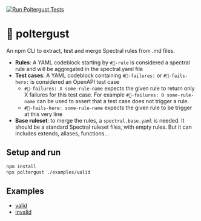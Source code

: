 [![Run Poltergust Tests](https://github.com/ouvreboite/api-guidelines/actions/workflows/poltergust.yaml/badge.svg)](https://github.com/ouvreboite/api-guidelines/actions/workflows/poltergust.yaml)

# 👻 poltergust

An npm CLI to extract, test and merge Spectral rules from .md files.

- **Rules**: A YAML codeblock starting by `#👻-rule` is considered a spectral rule and will be aggregated in the spectral.yaml file
- **Test cases**: A YAML codeblock containing `#👻-failures:` or `#👻-fails-here:` is considered an OpenAPI test case
  - `#👻-failures: X some-rule-name` expects the given rule to return only X failures for this test case. For example `#👻-failures: 0 some-rule-name` can be used to assert that a test case does not trigger a rule.
  - `#👻-fails-here: some-rule-name` expects the given rule to be trigger at this very line
- **Base ruleset**: to merge the rules, a `spectral.base.yaml` is needed. It should be a standard Spectral ruleset files, with empty rules. But it can includes extends, aliases, functions...

## Setup and run

```sh
npm install
npx poltergust ./examples/valid
```

## Examples

- [valid](examples/valid)
- [invalid](examples/invalid)